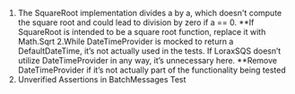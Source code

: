 1. The SquareRoot implementation divides a by a, which doesn't compute the square root and could lead to division by zero if a == 0.
**If SquareRoot is intended to be a square root function, replace it with Math.Sqrt
2.While DateTimeProvider is mocked to return a DefaultDateTime, it’s not actually used in the tests. If LoraxSQS doesn’t utilize DateTimeProvider in any way, it’s unnecessary here.
**Remove DateTimeProvider if it’s not actually part of the functionality being tested
3. Unverified Assertions in BatchMessages Test
